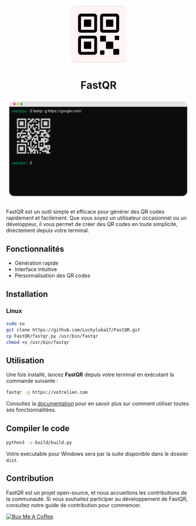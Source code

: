 <div align="center">

<img src="assets/images/logo.png" width="160px">

# FastQR

<img src="assets/images/screen.png">

</div>

FastQR est un outil simple et efficace pour générer des QR codes rapidement et facilement. Que vous soyez un utilisateur occasionnel ou un développeur, il vous permet de créer des QR codes en toute simplicité, directement depuis votre terminal<!-- ou en utilisant l'interface intégrée à votre barre des tâches (uniquement pour les appareils sous Windows) -->.



## Fonctionnalités

- Génération rapide
- Interface intuitive
- Personnalisation des QR codes

## Installation

<!-- ### Windows
```bash
winget install --id=JernejSimoncic.Wget  -e
wget 

``` -->

### Linux
```bash
sudo su
git clone https://github.com/Luckyluka17/FastQR.git
cp FastQR/fastqr.py /usr/bin/fastqr
chmod +x /usr/bin/fastqr
```

## Utilisation
Une fois installé, lancez **FastQR** depuis votre terminal en exécutant la commande suivante :

```bash
fastqr -g https://votrelien.com
```

Consultez la [documentation](https://github.com/Luckyluka17/FastQR/wiki) pour en savoir plus sur comment utiliser toutes ses fonctionnalitées.


## Compiler le code
```bash
python3 -u build/build.py
```
Votre exécutable pour Windows sera par la suite disponible dans le dossier `dist`.

## Contribution
FastQR est un projet open-source, et nous accueillons les contributions de la communauté. Si vous souhaitez participer au développement de FastQR, consultez notre guide de contribution pour commencer.

<a href="https://www.buymeacoffee.com/luckyluka17" target="_blank"><img src="https://cdn.buymeacoffee.com/buttons/v2/default-yellow.png" alt="Buy Me A Coffee" style="height: 60px !important;width: 217px !important;" ></a>